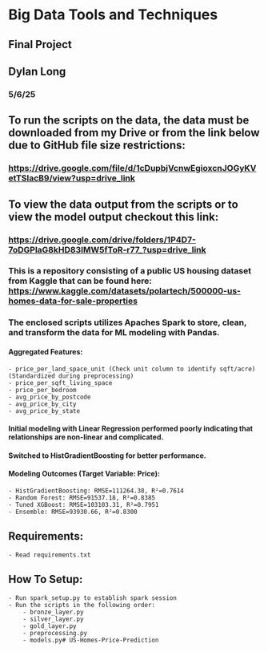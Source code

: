 # Big Data Tools and Techniques
## Final Project
## Dylan Long
### 5/6/25

## To run the scripts on the data, the data must be downloaded from my Drive or from the link below due to GitHub file size restrictions:
### https://drive.google.com/file/d/1cDupbjVcnwEgioxcnJOGyKVetTSlacB9/view?usp=drive_link

## To view the data output from the scripts or to view the model output checkout this link:
### https://drive.google.com/drive/folders/1P4D7-7oDGPlaG8kHD83IMW5fToR-r77_?usp=drive_link

### This is a repository consisting of a public US housing dataset from Kaggle that can be found here: https://www.kaggle.com/datasets/polartech/500000-us-homes-data-for-sale-properties

### The enclosed scripts utilizes Apaches Spark to store, clean, and transform the data for ML modeling with Pandas.

#### Aggregated Features:
    - price_per_land_space_unit (Check unit column to identify sqft/acre) (Standardized during preprocessing)
    - price_per_sqft_living_space
    - price_per_bedroom
    - avg_price_by_postcode
    - avg_price_by_city
    - avg_price_by_state

#### Initial modeling with Linear Regression performed poorly indicating that relationships are non-linear and complicated.
#### Switched to HistGradientBoosting for better performance.

#### Modeling Outcomes (Target Variable: Price):
    - HistGradientBoosting: RMSE=111264.38, R²=0.7614
    - Random Forest: RMSE=91537.18, R²=0.8385
    - Tuned XGBoost: RMSE=103103.31, R²=0.7951
    - Ensemble: RMSE=93930.66, R²=0.8300

## Requirements:
    - Read requirements.txt

## How To Setup:
    - Run spark_setup.py to establish spark session
    - Run the scripts in the following order:
        - bronze_layer.py
        - silver_layer.py
        - gold_layer.py
        - preprocessing.py
        - models.py# US-Homes-Price-Prediction
